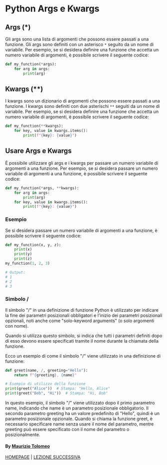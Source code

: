 # Python Args e Kwargs

## Args (*)

Gli args sono una lista di argomenti che possono essere passati a una funzione. Gli args sono definiti con un asterisco `*` seguito da un nome di variabile. Per esempio, se si desidera definire una funzione che accetta un numero variabile di argomenti, è possibile scrivere il seguente codice:

```python
def my_function(*args):
    for arg in args:
        print(arg)
```

## Kwargs (**)

I kwargs sono un dizionario di argomenti che possono essere passati a una funzione. I kwargs sono definiti con due asterischi `**` seguiti da un nome di variabile. Per esempio, se si desidera definire una funzione che accetta un numero variabile di argomenti, è possibile scrivere il seguente codice:

```python
def my_function(**kwargs):
    for key, value in kwargs.items():
        print(f"{key}: {value}")
```

## Usare Args e Kwargs

È possibile utilizzare gli args e i kwargs per passare un numero variabile di argomenti a una funzione. Per esempio, se si desidera passare un numero variabile di argomenti a una funzione, è possibile scrivere il seguente codice:

```python
def my_function(*args, **kwargs):
    for arg in args:
        print(arg)
    for key, value in kwargs.items():
        print(f"{key}: {value}")
```

### Esempio

Se si desidera passare un numero variabile di argomenti a una funzione, è possibile scrivere il seguente codice:

```python
def my_function(x, y, z):
    print(x)
    print(y)
    print(z)
my_function(1, 2, 3)

# Output:
# 1
# 2
# 3
```

### Simbolo /

Il simbolo "/" in una definizione di funzione Python è utilizzato per indicare la fine dei parametri posizionali obbligatori e l'inizio dei parametri posizionali opzionali, noti anche come "solo-keyword arguments" (o solo argomenti con nome).

Quando si utilizza questo simbolo, si indica che tutti i parametri definiti dopo di esso devono essere specificati tramite il nome durante la chiamata della funzione.

Ecco un esempio di come il simbolo "/" viene utilizzato in una definizione di funzione:

```python
def greet(name, /, greeting="Hello"):
    return f"{greeting}, {name}"

# Esempio di utilizzo della funzione
print(greet("Alice"))  # Stampa: "Hello, Alice"
print(greet("Bob", "Hi"))  # Stampa: "Hi, Bob"
```

In questo esempio, il simbolo "/" viene utilizzato dopo il primo parametro name, indicando che name è un parametro posizionale obbligatorio. Il secondo parametro greeting ha un valore predefinito di "Hello", quindi è un parametro posizionale opzionale. Quando si chiama la funzione greet, è necessario specificare name senza usare il nome del parametro, mentre greeting può essere specificato con il nome del parametro o posizionalmente.

#### By [Maurizio Tolomeo](https://github.com/moris88)

[HOMEPAGE](https://moris88.github.io/formazione-python/) | [LEZIONE SUCCESSIVA](https://moris88.github.io/formazione-python/lezioni/lezione21)
